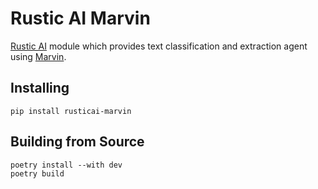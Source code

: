 # Rustic AI Marvin

[Rustic AI](https://www.rustic.ai/) module which provides text classification and extraction agent using [Marvin](https://www.askmarvin.ai/welcome/what_is_marvin/).

## Installing

```shell
pip install rusticai-marvin
```

## Building from Source

```shell
poetry install --with dev
poetry build
```
